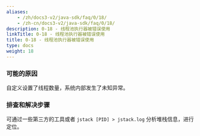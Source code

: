 ```yaml
---
aliases:
    - /zh/docs3-v2/java-sdk/faq/0/18/
    - /zh-cn/docs3-v2/java-sdk/faq/0/18/
description: 0-18 - 线程池执行器被错误使用
linkTitle: 0-18 - 线程池执行器被错误使用
title: 0-18 - 线程池执行器被错误使用
type: docs
weight: 18
---
```








### 可能的原因

自定义设置了线程数量，系统内部发生了未知异常。

### 排查和解决步骤

可通过一些第三方的工具或者 `jstack [PID] > jstack.log` 分析堆栈信息，进行定位。